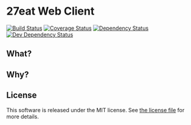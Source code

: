 # 27eat Web Client

[![Build Status](https://travis-ci.com/onebytegone/27eat-client.svg?branch=master)](https://travis-ci.com/onebytegone/27eat-client)
[![Coverage Status](https://coveralls.io/repos/github/onebytegone/27eat-client/badge.svg?branch=master)](https://coveralls.io/github/onebytegone/27eat-client?branch=master)
[![Dependency Status](https://david-dm.org/onebytegone/27eat-client.svg)](https://david-dm.org/onebytegone/27eat-client)
[![Dev Dependency Status](https://david-dm.org/onebytegone/27eat-client/dev-status.svg)](https://david-dm.org/onebytegone/27eat-client#info=devDependencies&view=table)

## What?

## Why?

## License

This software is released under the MIT license. See [the license file](LICENSE) for more
details.
